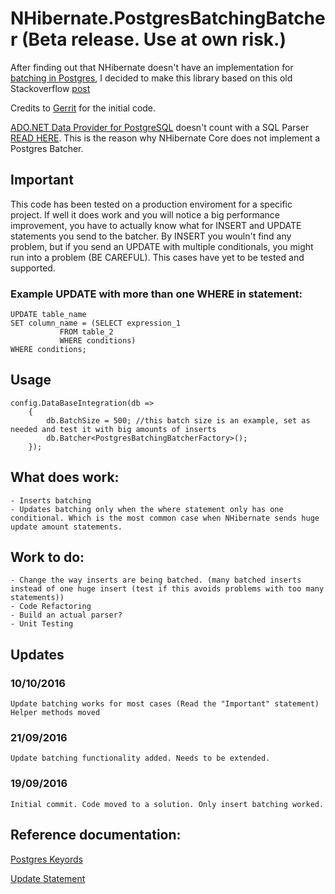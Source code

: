 # NHibernate.PostgresBatchingBatcher (Beta release. Use at own risk.)

After finding out that NHibernate doesn't have an implementation for [batching in Postgres](https://github.com/nhibernate/nhibernate-core/tree/master/src/NHibernate/AdoNet), I decided to make this library based on this old Stackoverflow [post](http://stackoverflow.com/questions/4611337/nhibernate-does-not-seems-doing-bulk-inserting-into-postgresql)

Credits to [Gerrit](http://stackoverflow.com/users/960796/gerrit) for the initial code.

[ADO.NET Data Provider for PostgreSQL](http://www.npgsql.org) doesn't count with a SQL Parser [READ HERE](https://github.com/npgsql/npgsql/issues/1042). This is the reason why NHibernate Core does not implement a Postgres Batcher.

## Important

This code has been tested on a production enviroment for a specific project. If well it does work and you will notice a big performance improvement, you have to actually know what for INSERT and UPDATE statements you send to the batcher.
By INSERT you wouln't find any problem, but if you send an UPDATE with multiple conditionals, you might run into a problem (BE CAREFUL). This cases have yet to be tested and supported.


### Example UPDATE with more than one WHERE in statement:

	UPDATE table_name
	SET column_name = (SELECT expression_1
		       FROM table_2
		       WHERE conditions)
	WHERE conditions;

## Usage
	
	config.DataBaseIntegration(db =>
		{
			db.BatchSize = 500; //this batch size is an example, set as needed and test it with big amounts of inserts
			db.Batcher<PostgresBatchingBatcherFactory>();
		});


## What does work:

	- Inserts batching
	- Updates batching only when the where statement only has one conditional. Which is the most common case when NHibernate sends huge update amount statements.

## Work to do:

	- Change the way inserts are being batched. (many batched inserts instead of one huge insert (test if this avoids problems with too many statements))
	- Code Refactoring
	- Build an actual parser?
	- Unit Testing

## Updates

### 10/10/2016
	Update batching works for most cases (Read the "Important" statement)
	Helper methods moved

### 21/09/2016
	Update batching functionality added. Needs to be extended.
 
### 19/09/2016
	Initial commit. Code moved to a solution. Only insert batching worked.
	
	
## Reference documentation:

[Postgres Keyords](https://www.postgresql.org/docs/7.3/static/sql-keywords-appendix.html)

[Update Statement](https://www.postgresql.org/docs/9.3/static/sql-update.html)

